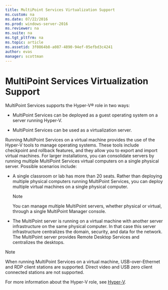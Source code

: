 ```yaml
---
title: MultiPoint Services Virtualization Support
ms.custom: na
ms.date: 07/22/2016
ms.prod: windows-server-2016
ms.reviewer: na
ms.suite: na
ms.tgt_pltfrm: na
ms.topic: article
ms.assetid: 3f0864b8-a087-4890-94ef-05efbd3c4241
author: evas
manager: scottman
---
```

# MultiPoint Services Virtualization Support
MultiPoint Services supports the Hyper\-V® role in two ways:  
  
-   MultiPoint Services can be deployed as a guest operating system on a server running Hyper\-V.  
  
-   MultiPoint Services can be used as a virtualization server.   
  
Running MultiPoint Services on a virtual machine provides the use of the Hyper\-V tools to manage operating systems. These tools include checkpoint and rollback features, and they allow you to export and import virtual machines. For larger installations, you can consolidate servers by running multiple MultiPoint Services virtual computers on a single physical server. Possible scenarios include:  
  
-   A single classroom or lab has more than 20 seats. Rather than deploying multiple physical computers running MultiPoint Services, you can deploy multiple virtual machines on a single physical computer.  
  
    > [!NOTE]  
    > You can manage multiple MultiPoint servers, whether physical or virtual, through a single MultiPoint Manager console.  
  
-   The MultiPoint server is running on a virtual machine with another server infrastructure on the same physical computer. In that case this server infrastructure centralizes the domain, security, and data for the network. The MultiPoint server provides Remote Desktop Services and centralizes the desktops.  
  
> [!NOTE]  
> When running MultiPoint Services on a virtual machine, USB\-over\-Ethernet and RDP client stations are supported. Direct video and USB zero client connected stations are not supported.  
  
For more information about the Hyper\-V role, see [Hyper\-V](../../hyper-v/hyper-v-on-windows-server.md).  